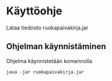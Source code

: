 # Käyttöohje

Lataa tiedosto ruokapaivakirja.jar

## Ohjelman käynnistäminen

Ohjelma käynnistetään komennolla 

```
java -jar ruokapaivakirja.jar
```
